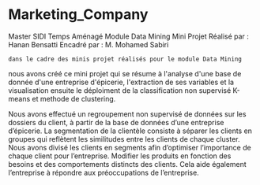 # Marketing_Company
Master SIDI Temps Aménagé
    Module Data Mining
        Mini Projet
Réalisé par : Hanan Bensatti
Encadré par : M. Mohamed Sabiri

    dans le cadre des minis projet réalisés pour le module Data Mining 
nous avons créé ce mini projet qui se résume à l'analyse d'une base de donnée d'une entreprise d'épicerie, l'extraction de ses variables et la visualisation ensuite le déploiment de la classification non supervisé  K-means et methode de clustering.

Nous avons effectué un regroupement non supervisé de données sur les dossiers du client, à partir de la base de données d’une entreprise d’épicerie. La segmentation de la clientèle consiste à séparer les clients en groupes qui reflètent les similitudes entre les clients de chaque cluster. Nous avons divisé les clients en segments afin d’optimiser l’importance de chaque client pour l’entreprise. Modifier les produits en fonction des besoins et des comportements distincts des clients. Cela aide également l’entreprise à répondre aux préoccupations de l’entreprise.

